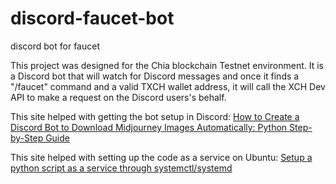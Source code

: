 # discord-faucet-bot
discord bot for faucet

This project was designed for the Chia blockchain Testnet environment. It is a Discord bot that will watch for Discord messages and once it finds a "/faucet" command and a valid TXCH wallet address, it will call the XCH Dev API to make a request on the Discord users's behalf.

This site helped with getting the bot setup in Discord: [How to Create a Discord Bot to Download Midjourney Images Automatically: Python Step-by-Step Guide](https://medium.com/@neonforge/how-to-create-a-discord-bot-to-download-midjourney-images-automatically-python-step-by-step-guide-3e76d3282871) 

This site helped with setting up the code as a service on Ubuntu: [Setup a python script as a service through systemctl/systemd](https://medium.com/codex/setup-a-python-script-as-a-service-through-systemctl-systemd-f0cc55a42267)

